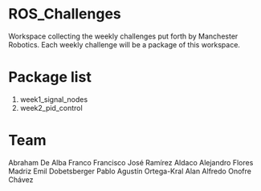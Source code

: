 # ROS_Challenges
Workspace collecting the weekly challenges put forth by Manchester Robotics. Each weekly challenge will be a package of this workspace.

# Package list

1. week1_signal_nodes
2. week2_pid_control

# Team

Abraham De Alba Franco
Francisco José Ramírez Aldaco
Alejandro Flores Madriz
Emil Dobetsberger
Pablo Agustín Ortega-Kral
Alan Alfredo Onofre Chávez

